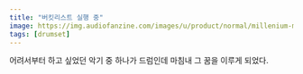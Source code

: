 ```yaml
---
title: "버킷리스트 실행 중"
image: https://img.audiofanzine.com/images/u/product/normal/millenium-mps-850-e-drum-set-285455.jpg
tags: [drumset]
---
```


어려서부터 하고 싶었던 악기 중 하나가 드럼인데 마침내 그 꿈을 이루게 되었다. 